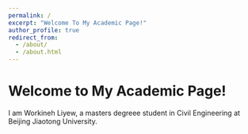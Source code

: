 ```yaml
---
permalink: /
excerpt: "Welcome To My Academic Page!"
author_profile: true
redirect_from: 
  - /about/
  - /about.html
---
```


<div class="content">
    <h1>Welcome to My Academic Page!</h1>
    <p>I am Workineh Liyew, a masters degreee student in Civil Engineering at Beijing Jiaotong University.</p>
</div>
